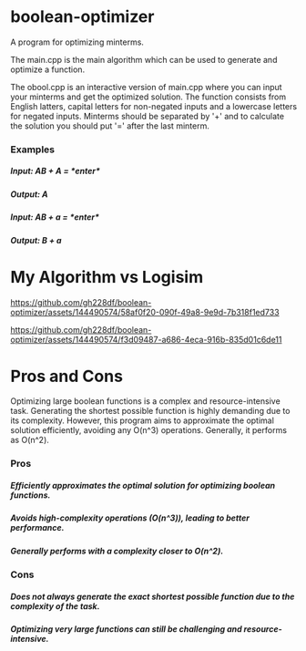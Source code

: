 # boolean-optimizer
A program for optimizing minterms.

The main.cpp is the main algorithm which can be used to generate and optimize a function.

The obool.cpp is an interactive version of main.cpp where you can input your minterms and get the optimized solution. The function consists from English latters, capital letters for non-negated inputs and a lowercase letters for negated inputs. Minterms should be separated by '+' and to calculate the solution you should put '=' after the last minterm.
<h3> Examples </h3>
<h5> Input: AB + A = *enter*</h5>
<h5> Output: A </h5>
<h5> Input: AB + a = *enter*</h5>
<h5> Output: B + a </h5>

# My Algorithm vs Logisim

https://github.com/gh228df/boolean-optimizer/assets/144490574/58af0f20-090f-49a8-9e9d-7b318f1ed733

https://github.com/gh228df/boolean-optimizer/assets/144490574/f3d09487-a686-4eca-916b-835d01c6de11

# Pros and Cons

Optimizing large boolean functions is a complex and resource-intensive task. Generating the shortest possible function is highly demanding due to its complexity. However, this program aims to approximate the optimal solution efficiently, avoiding any O(n^3) operations. Generally, it performs as O(n^2). 

<h3> Pros </h3>
<h5> Efficiently approximates the optimal solution for optimizing boolean functions. </h5>
<h5> Avoids high-complexity operations (O(n^3)), leading to better performance.</h5> 
<h5> Generally performs with a complexity closer to O(n^2).</h5>
<h3> Cons </h3>
<h5> Does not always generate the exact shortest possible function due to the complexity of the task.</h5> 
<h5> Optimizing very large functions can still be challenging and resource-intensive. </h5> 
